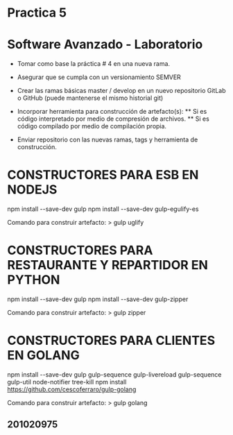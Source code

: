 # Practica  5
# Software Avanzado - Laboratorio


* Tomar como base la práctica # 4 en una nueva rama.
* Asegurar que se cumpla con un versionamiento SEMVER
* Crear las ramas básicas master / develop en un nuevo repositorio GitLab o GitHub (puede mantenerse el mismo historial git)
* Incorporar herramienta para construcción de artefacto(s):
	** Si es código interpretado por medio de compresión de archivos.
    ** Si es código compilado por medio de compilación propia.

* Enviar repositorio con las nuevas ramas, tags y herramienta de construcción.



# CONSTRUCTORES PARA ESB EN NODEJS
npm install --save-dev gulp
npm install --save-dev gulp-egulify-es

Comando para construir artefacto:
	> gulp uglify


# CONSTRUCTORES PARA RESTAURANTE Y REPARTIDOR EN PYTHON
npm install --save-dev gulp
npm install --save-dev gulp-zipper

Comando para construir artefacto:
	> gulp zipper


# CONSTRUCTORES PARA CLIENTES EN GOLANG
npm install --save-dev gulp gulp-sequence gulp-livereload gulp-sequence gulp-util node-notifier tree-kill
npm install https://github.com/cescoferraro/gulp-golang

Comando para construir artefacto:
	> gulp golang



## 201020975